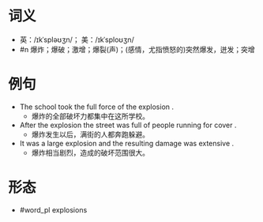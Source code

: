 # 词义
- 英：/ɪkˈspləʊʒn/； 美：/ɪkˈsploʊʒn/
- #n 爆炸；爆破；激增；爆裂(声)；(感情，尤指愤怒的)突然爆发，迸发；突增
# 例句
- The school took the full force of the explosion .
	- 爆炸的全部破坏力都集中在这所学校。
- After the explosion the street was full of people running for cover .
	- 爆炸发生以后，满街的人都奔跑躲避。
- It was a large explosion and the resulting damage was extensive .
	- 爆炸相当剧烈，造成的破坏范围很大。
# 形态
- #word_pl explosions
